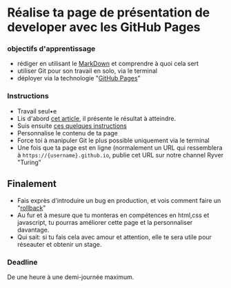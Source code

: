 # Réalise ta page de présentation de developer avec les GitHub Pages

### objectifs d'apprentissage
- rédiger en utilisant le [MarkDown](https://guides.github.com/features/mastering-markdown/) et comprendre à quoi cela sert
- utiliser Git pour son travail en solo, via le terminal
- déployer via la technologie "[GitHub Pages](https://pages.github.com/)"


### Instructions
- Travail seul•e
- Lis d'abord [cet article](https://dev.to/flexdinesh/create-your-developer-landing-page-with-github-pages---42jk), il présente le résultat à atteindre.
- Suis ensuite [ces quelques instructions](https://github.com/flexdinesh/dev-landing-page#github-pages)
- Personnalise le contenu de ta page
- Force toi à manipuler Git le plus possible uniquement via le terminal
- Une fois que ta page est en ligne (normalement un URL qui ressemblera à `https://{username}.github.io`, publie cet URL sur notre channel Ryver "Turing"

## Finalement
- Fais exprès d'introduire un bug en production, et vois comment faire un "[rollback](http://lmgtfy.com/?q=git+rollback+how-to)"
- Au fur et à mesure que tu monteras en compétences en html,css et javascript, tu pourras améliorer cette page et la personnaliser davantage. 
- Qui sait: si tu fais cela avec amour et attention, elle te sera utile pour réseauter et obtenir un stage.


### Deadline
De une heure à une demi-journée maximum.


